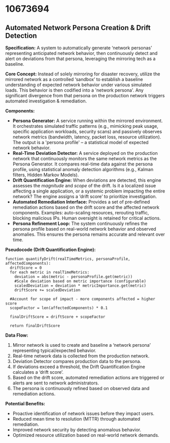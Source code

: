 # 10673694

## Automated Network Persona Creation & Drift Detection

**Specification:** A system to automatically generate ‘network personas’ representing anticipated network behavior, then continuously detect and alert on deviations from that persona, leveraging the mirroring tech as a baseline.

**Core Concept:** Instead of solely mirroring for disaster recovery, utilize the mirrored network as a controlled ‘sandbox’ to establish a baseline understanding of expected network behavior under various simulated loads. This behavior is then codified into a 'network persona'. Any significant divergence from that persona on the production network triggers automated investigation & remediation.

**Components:**

*   **Persona Generator:** A service running within the mirrored environment. It orchestrates simulated traffic patterns (e.g., mimicking peak usage, specific application workloads, security scans) and passively observes network metrics (bandwidth, latency, packet loss, resource utilization). The output is a 'persona profile' – a statistical model of expected network behavior.
*   **Real-Time Deviation Detector:** A service deployed on the production network that continuously monitors the same network metrics as the Persona Generator. It compares real-time data against the persona profile, using statistical anomaly detection algorithms (e.g., Kalman filters, Hidden Markov Models).
*   **Drift Quantification Engine:** When deviations are detected, this engine assesses the *magnitude* and *scope* of the drift. Is it a localized issue affecting a single application, or a systemic problem impacting the entire network? The engine assigns a ‘drift score’ to prioritize investigation.
*   **Automated Remediation Interface:**  Provides a set of pre-defined remediation actions based on the drift score and the affected network components.  Examples: auto-scaling resources, rerouting traffic, blocking malicious IPs.  Human oversight is retained for critical actions.
*   **Persona Refinement Loop:** The system continuously refines the persona profile based on real-world network behavior and observed anomalies. This ensures the persona remains accurate and relevant over time.

**Pseudocode (Drift Quantification Engine):**

```
function quantifyDrift(realTimeMetrics, personaProfile, affectedComponents):
  driftScore = 0
  for each metric in realTimeMetrics:
    deviation = abs(metric - personaProfile.get(metric))
    #Scale deviation based on metric importance (configurable)
    scaledDeviation = deviation * metricImportance.get(metric)
    driftScore += scaledDeviation

  #Account for scope of impact - more components affected = higher score
  scopeFactor = len(affectedComponents) * 0.1 

  finalDriftScore = driftScore + scopeFactor

  return finalDriftScore
```

**Data Flow:**

1.  Mirror network is used to create and baseline a ‘network persona’ representing typical/expected behavior.
2.  Real-time network data is collected from the production network.
3.  Deviation Detector compares production data to the persona.
4.  If deviations exceed a threshold, the Drift Quantification Engine calculates a ‘drift score’.
5.  Based on the drift score, automated remediation actions are triggered or alerts are sent to network administrators.
6.  The persona is continuously refined based on observed data and remediation actions.

**Potential Benefits:**

*   Proactive identification of network issues before they impact users.
*   Reduced mean time to resolution (MTTR) through automated remediation.
*   Improved network security by detecting anomalous behavior.
*   Optimized resource utilization based on real-world network demands.
